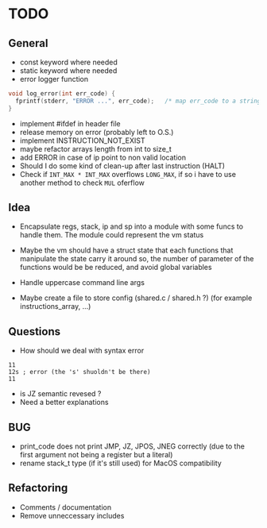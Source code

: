 # TODO

## General
- const keyword where needed
- static keyword where needed
- error logger function
```c
void log_error(int err_code) {
  fprintf(stderr, "ERROR ...", err_code);   /* map err_code to a string */
}
```
- implement #ifdef in header file
- release memory on error (probably left to O.S.)
- implement INSTRUCTION_NOT_EXIST
- maybe refactor arrays length from int to size_t
- add ERROR in case of ip point to non valid location
- Should I do some kind of clean-up after last instruction (HALT)
- Check if `INT_MAX * INT_MAX` overflows `LONG_MAX`, if so i have to use another method to check `MUL` oferflow


## Idea
- Encapsulate regs, stack, ip and sp into a module with some funcs to handle them.
The module could represent the vm status

- Maybe the vm should have a struct state that each
functions that manipulate the state carry it around
so, the number of parameter of the functions would be
be reduced, and avoid global variables
- Handle uppercase command line args
- Maybe create a file to store config (shared.c / shared.h ?) (for example instructions_array, ...)


## Questions
- How should we deal with syntax error
```
11
12s ; error (the 's' shuoldn't be there)
11
```
- is JZ semantic revesed ?
- Need a better explanations

## BUG
- print_code does not print JMP, JZ, JPOS, JNEG correctly (due to the first argument not being a register but a literal)
- rename stack_t type (if it's still used) for MacOS compatibility


## Refactoring
- Comments / documentation
- Remove unneccessary includes
